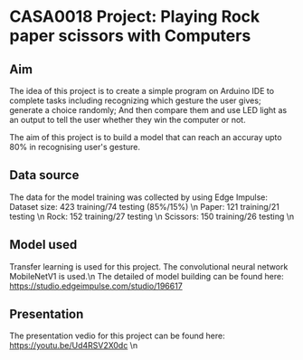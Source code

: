 # CASA0018 Project: Playing Rock paper scissors with Computers

## Aim 

The idea of this project is to create a simple program on Arduino IDE to complete tasks including recognizing which gesture the user gives; generate a choice randomly; And then compare them and use LED light as an output to tell the user whether they win the computer or not.

The aim of this project is to build a model that can reach an accuray upto 80% in recognising user's gesture.

## Data source

The data for the model training was collected by using Edge Impulse:
Dataset size: 423 training/74 testing (85%/15%) \n
Paper: 121 training/21 testing \n
Rock: 152 training/27 testing \n
Scissors: 150 training/26 testing \n

## Model used

Transfer learning is used for this project. The convolutional neural network MobileNetV1 is used.\n
The detailed of model building can be found here: https://studio.edgeimpulse.com/studio/196617 

## Presentation
The presentation vedio for this project can be found here: https://youtu.be/Ud4RSV2X0dc \n

